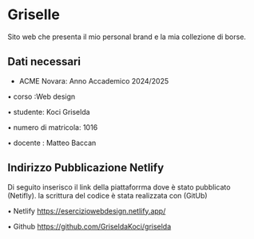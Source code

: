 # Griselle
Sito web che presenta il mio personal brand e la mia collezione di borse.

## Dati necessari
-  ACME Novara: Anno Accademico 2024/2025

•⁠  ⁠corso :Web design

•⁠  ⁠studente: Koci Griselda

•⁠  ⁠numero di matricola: 1016

•⁠  ⁠docente : Matteo Baccan

## Indirizzo Pubblicazione Netlify
Di seguito inserisco il link della piattaforrma dove è stato pubblicato (Netifly). la scrittura del codice è stata realizzata con (GitUb) 

•⁠  ⁠Netlify https://eserciziowebdesign.netlify.app/

•⁠  ⁠Github  https://github.com/GriseldaKoci/griselda
